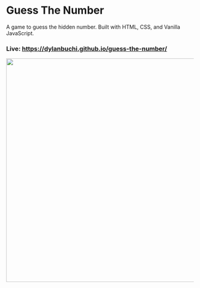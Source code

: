 # Guess The Number

A game to guess the hidden number. Built with HTML, CSS, and Vanilla JavaScript.

### Live: https://dylanbuchi.github.io/guess-the-number/
<img src=https://user-images.githubusercontent.com/52018183/112304578-6992e500-8c7c-11eb-9b0b-104e0b64768c.png width=600>
